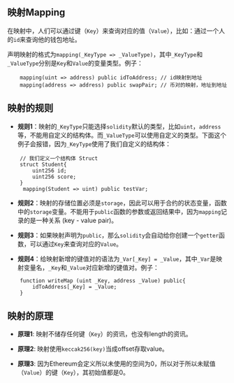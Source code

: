 ## 映射Mapping
在映射中，人们可以通过键（`Key`）来查询对应的值（`Value`），比如：通过一个人的`id`来查询他的钱包地址。

声明映射的格式为`mapping(_KeyType => _ValueType)`，其中`_KeyType`和`_ValueType`分别是`Key`和`Value`的变量类型。例子：
```solidity
    mapping(uint => address) public idToAddress; // id映射到地址
    mapping(address => address) public swapPair; // 币对的映射，地址到地址
```  
## 映射的规则
- **规则1**：映射的`_KeyType`只能选择`solidity`默认的类型，比如`uint`，`address`等，不能用自定义的结构体。而`_ValueType`可以使用自定义的类型。下面这个例子会报错，因为`_KeyType`使用了我们自定义的结构体：
```solidity
    // 我们定义一个结构体 Struct
    struct Student{
        uint256 id;
        uint256 score; 
    }
     mapping(Student => uint) public testVar;
```
- **规则2**：映射的存储位置必须是`storage`，因此可以用于合约的状态变量，函数中的`storage`变量。不能用于`public`函数的参数或返回结果中，因为`mapping`记录的是一种关系 (key - value pair)。

- **规则3**：如果映射声明为`public`，那么`solidity`会自动给你创建一个`getter`函数，可以通过`Key`来查询对应的`Value`。

- **规则4**：给映射新增的键值对的语法为`_Var[_Key] = _Value`，其中`_Var`是映射变量名，`_Key`和`_Value`对应新增的键值对。例子：
```solidity
    function writeMap (uint _Key, address _Value) public{
        idToAddress[_Key] = _Value;
    }
```
## 映射的原理
- **原理1**: 映射不储存任何键（`Key`）的资讯，也没有length的资讯。

- **原理2**: 映射使用`keccak256(key)`当成offset存取value。

- **原理3**: 因为Ethereum会定义所以未使用的空间为0，所以对于所以未赋值（`Value`）的键（`Key`），其初始值都是0。
